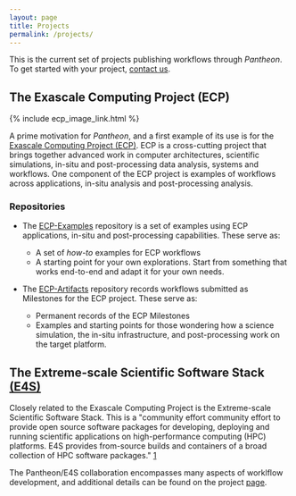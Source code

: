 ```yaml
---
layout: page
title: Projects 
permalink: /projects/
---
```


This is the current set of projects publishing workflows through *Pantheon*. To get started with your project, [contact us](mailto:pantheon-help@lanl.gov).

## The Exascale Computing Project (ECP)

{% include ecp_image_link.html %}


A prime motivation for *Pantheon*, and a first example of its use is for the [Exascale Computing Project (ECP)](https://www.exascaleproject.org/). ECP is a cross-cutting project that brings together advanced work in computer architectures, scientific simulations, in-situ and post-processing data analysis, systems and workflows. One component of the ECP project is examples of workflows across applications, in-situ analysis and post-processing analysis. 

### Repositories
- The [ECP-Examples](https://github.com/pantheonscience/ECP-Examples) repository is a set of examples using ECP applications, in-situ and post-processing capabilities. These serve as:
    - A set of *how-to* examples for ECP workflows
    - A starting point for your own explorations. Start from something that works end-to-end and adapt it for your own needs. 

- The [ECP-Artifacts](https://github.com/pantheonscience/ECP-Artifacts) repository records workflows submitted as Milestones for the ECP project. These serve as:
    - Permanent records of the ECP Milestones
    - Examples and starting points for those wondering how a science simulation, the in-situ infrastructure, and post-processing work on the target platform.

## The Extreme-scale Scientific Software Stack [(E4S)](https://e4s.io/)

Closely related to the Exascale Computing Project is the Extreme-scale Scientific Software Stack. This is a "community effort community effort to provide open source software packages for developing, deploying and running scientific applications on high-performance computing (HPC) platforms. E4S provides from-source builds and containers of a broad collection of HPC software packages." [1](https://e4s-project.github.io/)

The Pantheon/E4S collaboration encompasses many aspects of worklflow development, and additional details can be found on the project [page](/project/e4s).
